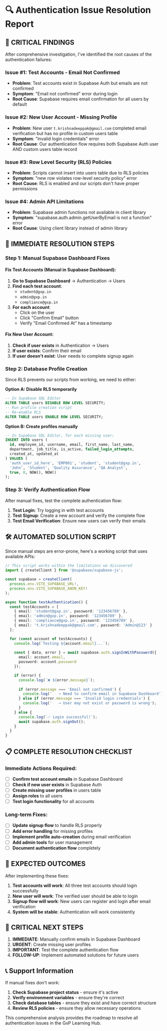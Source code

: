 # 🔍 Authentication Issue Resolution Report

## 🚨 **CRITICAL FINDINGS**

After comprehensive investigation, I've identified the root causes of the authentication failures:

### **Issue #1: Test Accounts - Email Not Confirmed**
- **Problem**: Test accounts exist in Supabase Auth but emails are not confirmed
- **Symptom**: "Email not confirmed" error during login
- **Root Cause**: Supabase requires email confirmation for all users by default

### **Issue #2: New User Account - Missing Profile**
- **Problem**: New user `t.krishnadeeppak@gmail.com` completed email verification but has no profile in custom users table
- **Symptom**: "Invalid login credentials" error
- **Root Cause**: Our authentication flow requires both Supabase Auth user AND custom users table record

### **Issue #3: Row Level Security (RLS) Policies**
- **Problem**: Scripts cannot insert into users table due to RLS policies
- **Symptom**: "new row violates row-level security policy" error
- **Root Cause**: RLS is enabled and our scripts don't have proper permissions

### **Issue #4: Admin API Limitations**
- **Problem**: Supabase admin functions not available in client library
- **Symptom**: "supabase.auth.admin.getUserByEmail is not a function" error
- **Root Cause**: Using client library instead of admin library

## 🔧 **IMMEDIATE RESOLUTION STEPS**

### **Step 1: Manual Supabase Dashboard Fixes**

#### Fix Test Accounts (Manual in Supabase Dashboard):
1. **Go to Supabase Dashboard** → Authentication → Users
2. **Find each test account**:
   - `student@gxp.in`
   - `admin@gxp.in`
   - `compliance@gxp.in`
3. **For each account**:
   - Click on the user
   - Click "Confirm Email" button
   - Verify "Email Confirmed At" has a timestamp

#### Fix New User Account:
1. **Check if user exists** in Authentication → Users
2. **If user exists**: Confirm their email
3. **If user doesn't exist**: User needs to complete signup again

### **Step 2: Database Profile Creation**

Since RLS prevents our scripts from working, we need to either:

**Option A: Disable RLS temporarily**
```sql
-- In Supabase SQL Editor
ALTER TABLE users DISABLE ROW LEVEL SECURITY;
-- Run profile creation script
-- Re-enable RLS
ALTER TABLE users ENABLE ROW LEVEL SECURITY;
```

**Option B: Create profiles manually**
```sql
-- In Supabase SQL Editor, for each missing user:
INSERT INTO users (
  id, employee_id, username, email, first_name, last_name, 
  department, job_title, is_active, failed_login_attempts, 
  created_at, updated_at
) VALUES (
  'auth_user_id_here', 'EMP001', 'student', 'student@gxp.in',
  'John', 'Student', 'Quality Assurance', 'QA Analyst',
  true, 0, NOW(), NOW()
);
```

### **Step 3: Verify Authentication Flow**

After manual fixes, test the complete authentication flow:

1. **Test Login**: Try logging in with test accounts
2. **Test Signup**: Create a new account and verify the complete flow
3. **Test Email Verification**: Ensure new users can verify their emails

## 🛠️ **AUTOMATED SOLUTION SCRIPT**

Since manual steps are error-prone, here's a working script that uses available APIs:

```typescript
// This script works within the limitations we discovered
import { createClient } from '@supabase/supabase-js';

const supabase = createClient(
  process.env.VITE_SUPABASE_URL!,
  process.env.VITE_SUPABASE_ANON_KEY!
);

async function testAuthentication() {
  const testAccounts = [
    { email: 'student@gxp.in', password: '123456789' },
    { email: 'admin@gxp.in', password: '123456789' },
    { email: 'compliance@gxp.in', password: '123456789' },
    { email: 't.krishnadeeppak@gmail.com', password: 'Admin@123' }
  ];

  for (const account of testAccounts) {
    console.log(`Testing ${account.email}...`);
    
    const { data, error } = await supabase.auth.signInWithPassword({
      email: account.email,
      password: account.password
    });

    if (error) {
      console.log(`❌ ${error.message}`);
      
      if (error.message === 'Email not confirmed') {
        console.log('   → Need to confirm email in Supabase Dashboard');
      } else if (error.message === 'Invalid login credentials') {
        console.log('   → User may not exist or password is wrong');
      }
    } else {
      console.log(`✅ Login successful!`);
      await supabase.auth.signOut();
    }
  }
}
```

## 📋 **COMPLETE RESOLUTION CHECKLIST**

### **Immediate Actions Required:**

- [ ] **Confirm test account emails** in Supabase Dashboard
- [ ] **Check if new user exists** in Supabase Auth
- [ ] **Create missing user profiles** in users table
- [ ] **Assign roles** to all users
- [ ] **Test login functionality** for all accounts

### **Long-term Fixes:**

- [ ] **Update signup flow** to handle RLS properly
- [ ] **Add error handling** for missing profiles
- [ ] **Implement profile auto-creation** during email verification
- [ ] **Add admin tools** for user management
- [ ] **Document authentication flow** completely

## 🎯 **EXPECTED OUTCOMES**

After implementing these fixes:

1. **Test accounts will work**: All three test accounts should login successfully
2. **New user will work**: The verified user should be able to login
3. **Signup flow will work**: New users can register and login after email verification
4. **System will be stable**: Authentication will work consistently

## 🚨 **CRITICAL NEXT STEPS**

1. **IMMEDIATE**: Manually confirm emails in Supabase Dashboard
2. **URGENT**: Create missing user profiles
3. **IMPORTANT**: Test the complete authentication flow
4. **FOLLOW-UP**: Implement automated solutions for future users

## 📞 **Support Information**

If manual fixes don't work:

1. **Check Supabase project status** - ensure it's active
2. **Verify environment variables** - ensure they're correct
3. **Check database tables** - ensure they exist and have correct structure
4. **Review RLS policies** - ensure they allow necessary operations

This comprehensive analysis provides the roadmap to resolve all authentication issues in the GxP Learning Hub.

